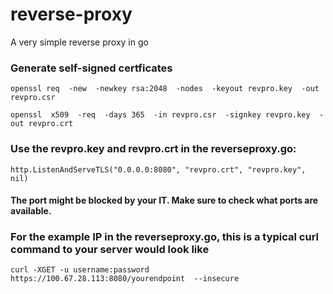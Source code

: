 # reverse-proxy
A very simple reverse proxy in go

### Generate self-signed certficates
```
openssl req  -new  -newkey rsa:2048  -nodes  -keyout revpro.key  -out revpro.csr

openssl  x509  -req  -days 365  -in revpro.csr  -signkey revpro.key  -out revpro.crt
```
### Use the revpro.key and revpro.crt in the reverseproxy.go:
```
http.ListenAndServeTLS("0.0.0.0:8080", "revpro.crt", "revpro.key", nil)
```
#### The port might be blocked by your IT. Make sure to check what ports are available.
### For the example IP in the reverseproxy.go, this is a typical curl command to your server would look like
```
curl -XGET -u username:password https://100.67.28.113:8080/yourendpoint  --insecure
```
